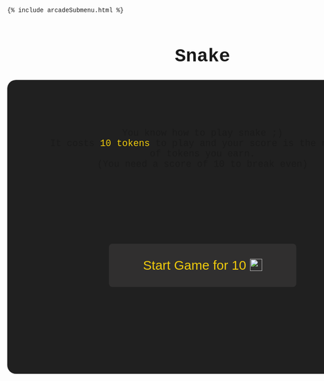 {% include arcadeSubmenu.html %}


<html>

<head>
    <meta charset="UTF-8">
    <title>Snake</title>
</head>

<body>
<div class="outer">
    <h1>Snake</h1>
    <div id="startScreen">
        <p>You know how to play snake ;) <br> It costs <span style="color: #f1cc0c;">10 tokens</span> to play and your score is the number of tokens you earn. <br> (You need a score of 10 to break even) </p>
        <button type="button" class="startGame" id="start" value="" onclick="startGame()">Start Game for 10 <img class="tokenicon" src="{{ site.baseurl }}/images/AJToken_60x60.png"></button>
    </div>
    <div id="endScreen">
        <h2>Game Over</h2>
        <p class='endText' id='endText'>You scored <span id='endScore' style='color: #f1cc0c;'></span>.<br><br>That's a net profit of <span id='endTokens' style='color: #f1cc0c;'></span> Tokens!</p>
        <button type="button" class="tryAgain" id="restart" value="" onclick="tryAgain()">Try Again</button>
    </div>
    <p id='score'>Score: <span id='scoreText' style='color: #f1cc0c'>0</span></p>
    <canvas id="board"></canvas>
</div>
</body>

</html>

<style>
    body {
        font-family: "Courier New", Courier, monospace;
    }
    .outer {
        position: absolute;
        width: 94%;
        text-align: center;
    }
    p.endText {
        font-size: 18pt;
        padding: 20px;
        text-align: center;
    }
    #score {
        padding: 10px;
        font-size: 20pt;
    }
    #startScreen {
        font-size: 16pt;
        position: absolute;
        width: 80%;
        height: 500px;
        background-color: #202020;
        border-radius: 20px;
        padding: 10%;
        z-index: 99;
    }
    #endScreen {
        display: none;
        font-size: 16pt;
        position: absolute;
        width: 80%;
        height: 500px;
        background-color: #202020;
        border-radius: 20px;
        padding: 10%;
        z-index: 98;
    }
    h1 {
        font-size: 32pt;
        text-align: center;
        margin-bottom: 30px;
    }
    h2 {
        font-size: 26pt;
        text-align: center;
        margin-bottom: 30px;
    }
    .startGame {
        outline: none;
        -webkit-tap-highlight-color: transparent;
        font-family: 'Gill Sans', 'Gill Sans MT', Calibri, 'Trebuchet MS', sans-serif;
        font-size: 30px;
        position: inline;
        width: 60%;
        margin-left: 20%;
        margin-right: 20%;
        height: 100px;
        margin-top: 150px;
        margin-bottom: 200px;
        border-radius: 8px;
        background-color: #302f2f;
        color: #f1cc0c;
        border: none;
        transition-duration: 0.3s;
    }
    .startGame:hover {
        color: #242424;
        background-color: #f1cc0c;
    }
    .tryAgain {
        outline: none;
        -webkit-tap-highlight-color: transparent;
        font-family: 'Gill Sans', 'Gill Sans MT', Calibri, 'Trebuchet MS', sans-serif;
        font-size: 30px;
        position: inline;
        width: 60%;
        margin-left: 20%;
        margin-right: 20%;
        height: 100px;
        margin-top: 80px;
        margin-bottom: 200px;
        border-radius: 8px;
        background-color: #302f2f;
        color: #f1cc0c;
        border: none;
        transition-duration: 0.3s;
    }
    .tryAgain:hover {
        color: #242424;
        background-color: #f1cc0c;
    }
    .tokenicon {
        width: 28px;
        margin-top: -5px;
        vertical-align: middle;
    }
    @keyframes fadeOut {
        from {
            opacity: 1;
        }
        to {
            opacity: 0;
        }
    }
    .animater {
        animation: fadeOut 0.4s forwards;
    }
    @keyframes fadeIn {
        from {
            opacity: 0;
        }
        to {
            opacity: 1;
        }
    }
    .animatef {
        animation: fadeIn 0.2s forwards;
    }
</style>

<script>

// removes 'amt' tokens from the user's tokens attribute
function remTokens(amt) {
    const id = localStorage.getItem('currentUser');
    // update the user's token amount
    var tokenAmt = localStorage.getItem('tokenAmt');
    newAmt = tokenAmt-amt;
    fetch('https://ajarcade.duckdns.org/api/players/update', {
        method: 'PUT',
        headers: {
            'Content-Type': 'application/json'
        },
        body: JSON.stringify({
            "uid": id,
            "data": {"tokens": newAmt}
        })
    })
        .then(res => {
            return res.json()
        })
        .then(data => console.log(data))
}


// adds 'amt' tokens to the user's tokens attribute (called after the game is over)
function addTokens(amt) {
    const id = localStorage.getItem('currentUser');
    // update the user's token amount
    tokenAmt = localStorage.getItem('tokenAmt');
    newAmt = parseFloat(tokenAmt) + parseFloat(amt);
    fetch('https://ajarcade.duckdns.org/api/players/update', {
        method: 'PUT',
        headers: {
            'Content-Type': 'application/json'
        },
        body: JSON.stringify({
            "uid": id,
            "data": {"tokens": newAmt}
        })
        }).then(res => {
        return res.json()
        })
        .then(data => console.log(data))
}



//remove start screen
function startGame() {
    remTokens(10);
    let div = document.getElementById('startScreen');
    div.classList.add('animater');
    setTimeout(function() {
        div.style.display = "none";
        div.classList.remove("animater");
    }, 500);
}

// Tells the game what to do when the game ends
function endGame() {
    addTokens(score);
    document.getElementById('endScore').textContent = score;
    document.getElementById('endTokens').textContent = score-10;
    let div = document.getElementById('endScreen');
    div.style.display = "block";
    div.classList.add('animatef');
    setTimeout(function() {
        div.style.display = "block";
        div.classList.remove("animatef");
    }, 200);
}

// reloads the page when the try again button is pressed
function tryAgain() {
    location.reload()
}




//board
var blockSize=25;
var rows=20;
var cols=20;
var board;
var context;

//snake head
var snakeX = blockSize * 5;
var snakeY = blockSize * 5;

var velocityX = 0;
var velocityY = 0;

var snakeBody = [];

// game sound
var hit = new Audio("sounds/hit.mp3");

//food
var foodX;
var foodY;

var gameOver = false;

// score

var score = 0

window.onload = function() {
    board = document.getElementById("board");
    board.height = rows * blockSize;
    board.width = cols * blockSize;
    context = board.getContext("2d"); //used for drawing on board

    placeFood();
    document.addEventListener("keyup", changeDirection); 
    //update();
    setInterval(update, 1000/10);

}


function update() {
    if (gameOver) {
        return;
    }
    context.fillStyle="black";
    context.fillRect(0, 0, board.width, board.height);

    context.fillStyle="red";
    context.fillRect(foodX, foodY, blockSize, blockSize);

    if (snakeX == foodX && snakeY == foodY) {
        snakeBody.push([foodX, foodY])
        hit.play();
        score++;
        document.getElementById('scoreText').textContent = score;
        placeFood();
    }


    for (let i = snakeBody.length-1; i > 0; i--) {
        snakeBody[i] = snakeBody[i-1];
    }
    if(snakeBody.length) {
        snakeBody[0] = [snakeX, snakeY];
    }

    context.fillStyle="lime";
    snakeX += velocityX * blockSize;
    snakeY += velocityY * blockSize;
    context.fillRect(snakeX, snakeY, blockSize, blockSize);
    for (let i = 0; i < snakeBody.length; i++) {
        context.fillRect(snakeBody[i][0], snakeBody[i][1], blockSize, blockSize);
    }

    //game over conditions
    if (snakeX < 0 || snakeX > cols * blockSize || snakeY < 0 || snakeY > rows * blockSize) {
        gameOver = true;
        endGame()
    }
    
    for (let i = 0;  i < snakeBody.length; i++) {
        if (snakeX == snakeBody[i][0] && snakeY == snakeBody[i][1]) {
            gameOver = true;
            endGame()
        }
    }
}


function changeDirection(e) {
    if (e.code == "ArrowUp" && velocityY != 1) {
        velocityX = 0;
        velocityY = -1; 
    }
     else if (e.code == "ArrowDown" && velocityY != -1) {
        velocityX = 0;
        velocityY = 1; 
    }
     else if (e.code == "ArrowLeft" && velocityX != 1) {
        velocityX = -1;
        velocityY = 0; 
    }
     else if (e.code == "ArrowRight" && velocityX != -1) {
        velocityX = 1;
        velocityY = 0; 
    }
}



function placeFood() {
    foodX = Math.floor(Math.random() * cols) * blockSize;
    foodY = Math.floor(Math.random() * rows) * blockSize; 
}